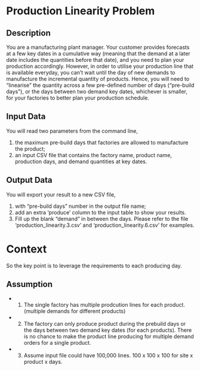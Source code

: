# Production Linearity Problem
## Description
You are a manufacturing plant manager. Your customer provides forecasts at a few key dates in a cumulative way (meaning that the demand at a later date includes the quantities before that date), and you need to plan your production accordingly.
However, in order to utilise your production line that is available everyday, you can’t wait until the day of new demands to manufacture the incremental quantity of products. Hence, you will need to “linearise” the quantity across a few pre-defined number of days (“pre-build days”), or the days between two demand key dates, whichever is smaller, for your factories to better plan your production schedule.
## Input Data
You will read two parameters from the command line,
1) the maximum pre-build days that factories are allowed to manufacture the product;
2) an input CSV file that contains the factory name, product name, production days, and demand
quantities at key dates.
## Output Data
You will export your result to a new CSV file,
1) with “pre-build days” number in the output file name;
2) add an extra ‘produce’ column to the input table to show your results.
3) Fill up the blank “demand” in between the days.
Please refer to the file ‘production_linearity.3.csv’ and ‘production_linearity.6.csv’ for examples.


# Context
So the key point is to leverage the requirements to each producing day.

## Assumption
* 1. The single factory has multiple prodcution lines for each product. (multiple demands for different products)
* 2. The factory can only produce product during the prebuild days or the days between two demand key dates (for each products). There is no chance to make the product line producing for multiple demand orders for a single product. 
* 3. Assume input file could have 100,000 lines. 100 x 100 x 100 for site x product x days. 
